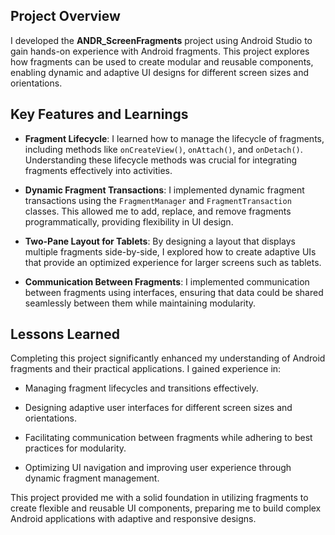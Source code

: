 ## Project Overview
I developed the **ANDR_ScreenFragments** project using Android Studio to gain hands-on experience with Android fragments. This project explores how fragments can be used to create modular and reusable components, enabling dynamic and adaptive UI designs for different screen sizes and orientations.

## Key Features and Learnings
- **Fragment Lifecycle**: I learned how to manage the lifecycle of fragments, including methods like ``onCreateView()``, ``onAttach()``, and ``onDetach()``. Understanding these lifecycle methods was crucial for integrating fragments effectively into activities.

- **Dynamic Fragment Transactions**: I implemented dynamic fragment transactions using the ``FragmentManager`` and ``FragmentTransaction`` classes. This allowed me to add, replace, and remove fragments programmatically, providing flexibility in UI design.

- **Two-Pane Layout for Tablets**: By designing a layout that displays multiple fragments side-by-side, I explored how to create adaptive UIs that provide an optimized experience for larger screens such as tablets.

- **Communication Between Fragments**: I implemented communication between fragments using interfaces, ensuring that data could be shared seamlessly between them while maintaining modularity.

## Lessons Learned
Completing this project significantly enhanced my understanding of Android fragments and their practical applications. I gained experience in:

- Managing fragment lifecycles and transitions effectively.

- Designing adaptive user interfaces for different screen sizes and orientations.

- Facilitating communication between fragments while adhering to best practices for modularity.

- Optimizing UI navigation and improving user experience through dynamic fragment management.

This project provided me with a solid foundation in utilizing fragments to create flexible and reusable UI components, preparing me to build complex Android applications with adaptive and responsive designs.